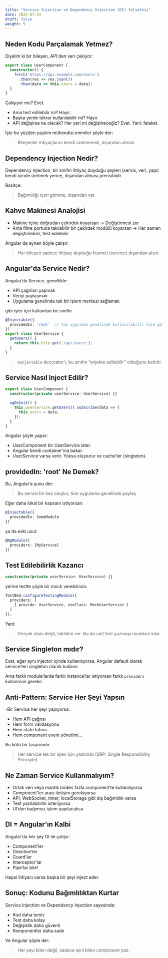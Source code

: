 ```yaml
---
title: "Service Injection ve Dependency Injection (DI) felsefesi"
date: 2025-07-23
draft: false
weight: 9
---
```




## Neden Kodu Parçalamak Yetmez?

Diyelim ki bir bileşen, API'den veri çekiyor:

```ts
export class UserComponent {
  constructor() {
    fetch('https://api.example.com/users')
      .then(res => res.json())
      .then(data => this.users = data);
  }
}
```

Çalışıyor mu? Evet.

- Ama test edilebilir mi? Hayır.
- Başka yerde tekrar kullanılabilir mi? Hayır.
- API değişirse ne olacak? Her yeri mi değiştireceğiz? Evet. Yani: felaket.

İşte bu yüzden yazılım mühendisi emmiler şöyle der:
> Bileşenler ihtiyaçlarını kendi üretmemeli, dışarıdan almalı.


## Dependency Injection Nedir?

Dependency Injection, bir sınıfın ihtiyaç duyduğu şeyleri (servis, veri, yapı) kendi içinde üretmek yerine, dışarıdan alması prensibidir.

Basitçe:
> Bağımlılığı içeri gömme, dışarıdan ver.

## Kahve Makinesi Analojisi

- Makine içine doğrudan çekirdek koyarsan -> Değiştirmesi zor
- Ama filtre portuna takılabilir bir çekirdek modülü koyarsan -> Her zaman değiştirilebilir, test edilebilir



Angular da aynen böyle çalışır:
> Her bileşen sadece ihtiyaç duyduğu hizmeti (service) dışarıdan alsın.


## Angular'da Service Nedir?

Angular’da Service, genellikle:
- API çağrıları yapmak
- Veriyi paylaşmak
- Uygulama genelinde tek bir işlem merkezi sağlamak

gibi işler için kullanılan bir sınıftır.

```ts
@Injectable({
  providedIn: 'root'  // tüm uygulama genelinde kullanılabilir hale getir
})
export class UserService {
  getUsers() {
    return this.http.get('/api/users');
  }
}
```

> `@Injectable` decorator’ı, bu sınıfın “enjekte edilebilir” olduğunu belirtir.


## Service Nasıl Inject Edilir?

```ts
export class UserComponent {
  constructor(private userService: UserService) {}

  ngOnInit() {
    this.userService.getUsers().subscribe(data => {
      this.users = data;
    });
  }
}
```

Angular şöyle yapar:

- UserComponent bir UserService ister.
- Angular kendi container’ına bakar.
- UserService varsa verir. Yoksa oluşturur ve cache’ler (singleton).


## providedIn: 'root' Ne Demek?

Bu, Angular’a şunu der:
> Bu servisi bir kez oluştur, tüm uygulama genelinde paylaş

Eğer daha lokal bir kapsam istiyorsan:

```ts
@Injectable({
  providedIn: SomeModule
})
```

ya da eski usul:

```ts
@NgModule({
  providers: [MyService]
})
```

## Test Edilebilirlik Kazancı

```ts
constructor(private userService: UserService) {}
```
yerine testte şöyle bir mock verebilirsin:
```ts
TestBed.configureTestingModule({
  providers: [
    { provide: UserService, useClass: MockUserService }
  ]
});
```

Yani:
> Gerçek olanı değil, taklidini ver.
Bu da unit test yazmayı mümkün kılar.

## Service Singleton mıdır?

Evet, eğer aynı injector içinde kullanılıyorsa.
Angular default olarak service’leri singleton olarak kullanır.

Ama farklı module’lerde farklı instance’lar istiyorsan farklı `providers` kullanman gerekir.


## Anti-Pattern: Service Her Şeyi Yapsın

-Bir Service her şeyi yapıyorsa:
- Hem API çağrısı
- Hem form validasyonu
- Hem state tutma
- Hem component event yönetimi...

Bu kötü bir tasarımdır.

> Her service tek bir işlev için yazılmalı (SRP: Single Responsibility Principle)


## Ne Zaman Service Kullanmalıyım?

- Ortak veri veya mantık birden fazla component’te kullanılıyorsa
- Component'ler arası iletişim gerekiyorsa
- API, WebSocket, timer, localStorage gibi dış bağımlılık varsa
- Test yazılabilirlik isteniyorsa
- UI’dan bağımsız işlem yapılacaksa


## DI = Angular’ın Kalbi

Angular’da her şey DI ile çalışır:
- Component'ler
- Directive'ler
- Guard'lar
- Interceptor'lar
- Pipe'lar bile!

Hepsi ihtiyacı varsa başka bir şeyi inject eder.


## Sonuç: Kodunu Bağımlılıktan Kurtar

Service Injection ve Dependency Injection sayesinde:

- Kod daha temiz
- Test daha kolay
- Değişiklik daha güvenli
- Komponentler daha sade

Ve Angular şöyle der:
> Her şeyi bilen değil, sadece işini bilen component yaz.
